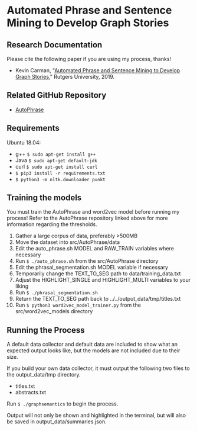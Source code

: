 # Automated Phrase and Sentence Mining to Develop Graph Stories


## Research Documentation

Please cite the following paper if you are using my process, thanks!
* Kevin Carman, "[Automated Phrase and Sentence Mining to Develop Graph Stories](http://reu.dimacs.rutgers.edu/~kc1125/content/Kevin_Carman_Research_Paper.pdf)," Rutgers University, 2019.

## Related GitHub Repository

*  [AutoPhrase](https://github.com/shangjingbo1226/AutoPhrase)

## Requirements
Ubuntu 18.04:
* g++ `$ sudo apt-get install g++`
* Java `$ sudo apt-get default-jdk`
* curl `$ sudo apt-get install curl`
* `$ pip3 install -r requirements.txt`
* `$ python3 -m nltk.downloader punkt`

## Training the models
You must train the AutoPhrase and word2vec model before running my process! Refer to the AutoPhrase repository linked above for more information regarding the thresholds.

1. Gather a large corpus of data, preferably >500MB
2. Move the dataset into src/AutoPhrase/data
3. Edit the auto_phrase.sh MODEL and RAW_TRAIN variables where necessary
4. Run `$ ./auto_phrase.sh` from the src/AutoPhrase directory
5. Edit the phrasal_segmentation.sh MODEL variable if necessary
6. Temporarily change the TEXT_TO_SEG path to data/training_data.txt
7. Adjust the HIGHLIGHT_SINGLE and HIGHLIGHT_MULTI variables to your liking
8. Run `$ ./phrasal_segmentation.sh`
9. Return the TEXT_TO_SEG path back to ../../output_data/tmp/titles.txt
10. Run `$ python3 word2vec_model_trainer.py` from the src/word2vec_models directory

## Running the Process
A default data collector and default data are included to show what an expected output looks like, but the models are not included due to their size.

If you build your own data collector, it must output the following two files to the output_data/tmp directory.
* titles.txt
* abstracts.txt

Run `$ ./graphsemantics` to begin the process.

Output will not only be shown and highlighted in the terminal, but will also be saved in output_data/summaries.json.

